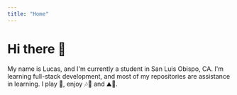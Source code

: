 ```yaml
---
title: "Home"
---
```


# Hi there 👋

My name is Lucas, and I'm currently a student in San Luis Obispo, CA. I'm learning full-stack development, and most of my repositories are assistance in learning. I play 🎸, enjoy 🎶🤔 and ⛰🚴.
